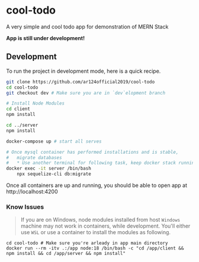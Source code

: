 # cool-todo
A very simple and cool todo app for demonstration of MERN Stack

**App is still under development!**

## Development
To run the project in development mode, here is a quick recipe.

```sh
git clone https://github.com/ar124official2019/cool-todo
cd cool-todo
git checkout dev # Make sure you are in `dev`elopment branch

# Install Node Modules
cd client
npm install

cd ../server
npm install

docker-compose up # start all serves

# Once mysql container has performed installations and is stable,
#   migrate databases
#   * Use another terminal for following task, keep docker stack running
docker exec -it server /bin/bash
    npx sequelize-cli db:migrate
```

Once all containers are up and running, you should be able to open app at http://localhost:4200

### Know Issues
> If you are on Windows, node modules installed from host `Windows` machine may not work in containers, while development. You'll either use `WSL` or use a container to install the modules as following.
```
cd cool-todo # Make sure you're arleady in app main directory
docker run --rm -itv .:/app node:18 /bin/bash -c "cd /app/client && npm install && cd /app/server && npm install"
```